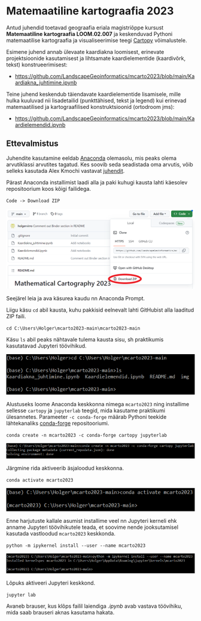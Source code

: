 # Matemaatiline kartograafia 2023
Antud juhendid toetavad geograafia eriala magistriõppe kursust <b>Matemaatiline kartograafia LOOM.02.007</b> ja keskenduvad Pythoni matemaatilise kartograafia ja visualiseerimise teegi [Cartopy](https://scitools.org.uk/cartopy/docs/latest/) võimalustele.

Esimene juhend annab ülevaate kaardiakna loomisest, erinevate projektsioonide kasutamisest ja lihtsamate kaardielementide (kaardivõrk, tekst) konstrueerimisest:
* https://github.com/LandscapeGeoinformatics/mcarto2023/blob/main/Kaardiakna_juhtimine.ipynb

Teine juhend keskendub täiendavate kaardielementide lisamisele, mille hulka kuuluvad nii lisadetailid (punkttähised, tekst ja legend) kui erinevad matemaatilised ja kartograafilised konstruktsioonid (ortodroom jms):
* https://github.com/LandscapeGeoinformatics/mcarto2023/blob/main/Kaardielemendid.ipynb

## Ettevalmistus
Juhendite kasutamine eeldab [Anaconda](https://conda.io/en/main/miniconda.html) olemasolu, mis peaks olema arvutiklassi arvutites tagatud. Kes soovib seda seadistada oma arvutis, võib selleks kasutada Alex Kmochi vastavat [juhendit](https://kodu.ut.ee/~kmoch/geopython2020/L0/Installing_Miniconda_GIS.html).

Pärast Anaconda installimist laadi alla ja paki kuhugi kausta lahti käesolev repositoorium koos kõigi failidega.

`Code -> Download ZIP`

![download_zip](img/download_zip.png)

Seejärel leia ja ava käsurea kaudu nn Anaconda Prompt.

Liigu käsu `cd` abil kausta, kuhu pakkisid eelnevalt lahti GitHubist alla laaditud ZIP faili.

`cd C:\Users\Holger\mcarto2023-main\mcarto2023-main`

Käsu `ls` abil peaks nähtavale tulema kausta sisu, sh praktikumis kasutatavad Jupyteri töövihikud.

![folder](img/folder.png)

Alustuseks loome Anaconda keskkonna nimega `mcarto2023` ning installime sellesse `cartopy` ja `jupyterlab` teegid, mida kasutame praktikumi ülesannetes. Parameeter `-c conda-forge` määrab Pythoni teekide lähtekanaliks [conda-forge](https://conda-forge.org/) repositooriumi.

`conda create -n mcarto2023 -c conda-forge cartopy jupyterlab`

![create_env](img/create_env.png)

Järgmine rida aktiveerib äsjaloodud keskkonna.

`conda activate mcarto2023`

![activate_env](img/activate_env.png)

Enne harjutuste kallale asumist installime veel nn Jupyteri kerneli ehk anname Jupyteri töövihikutele teada, et soovime nende jooksutamisel kasutada vastloodud `mcarto2023` keskkonda.

`python -m ipykernel install --user --name mcarto2023`

![install_kernel](img/install_kernel.png)

Lõpuks aktiveeri Jupyteri keskkond.

`jupyter lab`

Avaneb brauser, kus klõps failil laiendiga *.ipynb* avab vastava töövihiku, mida saab brauseri aknas kasutama hakata.

